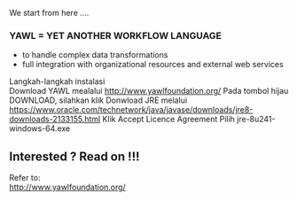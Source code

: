 We start from here ....

### YAWL = YET ANOTHER WORKFLOW LANGUAGE  
* to handle complex data transformations  
* full integration with organizational resources and external web services
  
Langkah-langkah instalasi  
Download YAWL mealalui http://www.yawlfoundation.org/  Pada tombol hijau DOWNLOAD, silahkan klik
Donwload JRE melalui https://www.oracle.com/technetwork/java/javase/downloads/jre8-downloads-2133155.html Klik Accept Licence Agreement Pilih jre-8u241-windows-64.exe  



## Interested ? Read on !!! 

Refer to:  
http://www.yawlfoundation.org/
